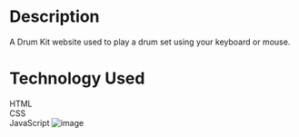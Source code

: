 # Description
A Drum Kit website used to play a drum set using your keyboard or mouse.
# Technology Used
HTML\
CSS\
JavaScript
![image](https://github.com/V-VIVEK-S/Drum-Kit/assets/110480503/6e0f6bb5-93d0-4255-b7d6-2661cd9aa33c)
